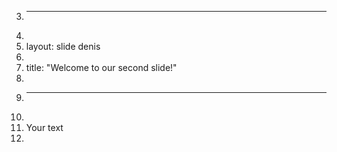 3.	---
4.	
5.	layout: slide denis
6.	
7.	title: "Welcome to our second slide!"
8.	
9.	---
10.	
11.	Your text
12.	
